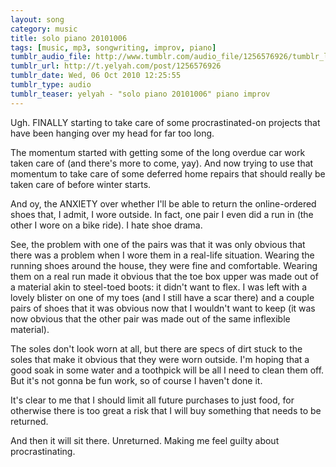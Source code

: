 ```yaml
---
layout: song
category: music
title: solo piano 20101006
tags: [music, mp3, songwriting, improv, piano]
tumblr_audio_file: http://www.tumblr.com/audio_file/1256576926/tumblr_l9vpr7ijhp1qzo4ep
tumblr_url: http://t.yelyah.com/post/1256576926
tumblr_date: Wed, 06 Oct 2010 12:25:55
tumblr_type: audio
tumblr_teaser: yelyah - "solo piano 20101006" piano improv
---
```

Ugh. FINALLY starting to take care of some procrastinated-on projects that have been hanging over my head for far too long.

The momentum started with getting some of the long overdue car work taken care of (and there's more to come, yay). And now trying to use that momentum to take care of some deferred home repairs that should really be taken care of before winter starts.

And oy, the ANXIETY over whether I'll be able to return the online-ordered shoes that, I admit, I wore outside. In fact, one pair I even did a run in (the other I wore on a bike ride). I hate shoe drama.

See, the problem with one of the pairs was that it was only obvious that there was a problem when I wore them in a real-life situation. Wearing the running shoes around the house, they were fine and comfortable. Wearing them on a real run made it obvious that the toe box upper was made out of a material akin to steel-toed boots: it didn't want to flex. I was left with a lovely blister on one of my toes (and I still have a scar there) and a couple pairs of shoes that it was obvious now that I wouldn't want to keep (it was now obvious that the other pair was made out of the same inflexible material).

The soles don't look worn at all, but there are specs of dirt stuck to the soles that make it obvious that they were worn outside. I'm hoping that a good soak in some water and a toothpick will be all I need to clean them off. But it's not gonna be fun work, so of course I haven't done it.

It's clear to me that I should limit all future purchases to just food, for otherwise there is too great a risk that I will buy something that needs to be returned.

And then it will sit there. Unreturned. Making me feel guilty about procrastinating.
